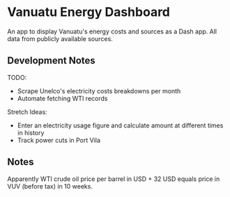 # Vanuatu Energy Dashboard

An app to display Vanuatu's energy costs and sources as a Dash app.
All data from publicly available sources.

## Development Notes

TODO:
- Scrape Unelco's electricity costs breakdowns per month
- Automate fetching WTI records

Stretch Ideas:
- Enter an electricity usage figure and calculate amount at different times in history
- Track power cuts in Port Vila

## Notes

Apparently WTI crude oil price per barrel in USD + 32 USD equals price in VUV (before tax) in 10 weeks.